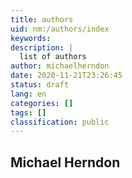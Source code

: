 ```yaml
---
title: authors
uid: nm:/authors/index
keywords:
description: |
  list of authors
author: michaelherndon
date: 2020-11-21T23:26:45
status: draft
lang: en
categories: []
tags: []
classification: public
---
```


## Michael Herndon
